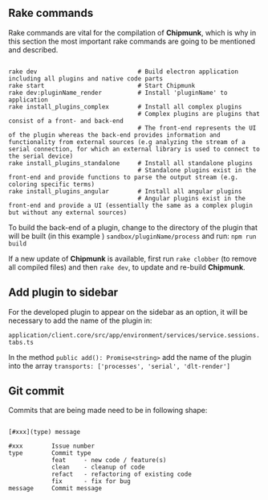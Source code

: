 <link rel="stylesheet" type="text/css" href="../styles/styles.extensions.css">

<h2>Rake commands</h2>

Rake commands are vital for the compilation of **Chipmunk**, which is why in this section the most important rake commands are going to be mentioned and described.

<pre><code>
rake dev                            # Build electron application including all plugins and native code parts
rake start                          # Start Chipmunk
rake dev:pluginName_render          # Install 'pluginName' to application
rake install_plugins_complex        # Install all complex plugins
                                    # Complex plugins are plugins that consist of a front- and back-end
                                    # The front-end represents the UI of the plugin whereas the back-end provides information and functionality from external sources (e.g analyzing the stream of a serial connection, for which an external library is used to connect to the serial device)
rake install_plugins_standalone     # Install all standalone plugins
                                    # Standalone plugins exist in the front-end and provide functions to parse the output stream (e.g. coloring specific terms)
rake install_plugins_angular        # Install all angular plugins
                                    # Angular plugins exist in the front-end and provide a UI (essentially the same as a complex plugin but without any external sources)
</code></pre>

To build the back-end of a plugin, change to the directory of the plugin that will be built (in this example <pluginName>) `sandbox/pluginName/process` and run:
`npm run build`


If a new update of **Chipmunk** is available, first run `rake clobber` (to remove all compiled files) and then `rake dev`, to update and re-build **Chipmunk**.

<h2>Add plugin to sidebar</h2>

For the developed plugin to appear on the sidebar as an option, it will be necessary to add the name of the plugin in:

`application/client.core/src/app/environment/services/service.sessions.tabs.ts`

In the method `public add(): Promise<string>` add the name of the plugin into the array `transports: ['processes', 'serial', 'dlt-render']`

<h2>Git commit</h2>

Commits that are being made need to be in following shape:
<pre><code>
[#xxx](type) message

#xxx        Issue number
type        Commit type
            feat     - new code / feature(s)
            clean    - cleanup of code
            refact   - refactoring of existing code
            fix      - fix for bug
message     Commit message
</code></pre>